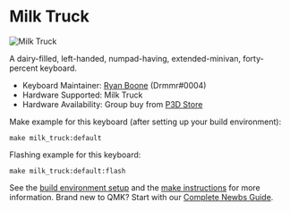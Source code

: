 # Milk Truck

![Milk Truck](https://imgur.com/NUmiTDS.jpg)

A dairy-filled, left-handed, numpad-having, extended-minivan, forty-percent keyboard.

* Keyboard Maintainer: [Ryan Boone](https://github.com/rjboone) (Drmmr#0004)
* Hardware Supported: Milk Truck
* Hardware Availability: Group buy from [P3D Store](https://p3dstore.com)

Make example for this keyboard (after setting up your build environment):

    make milk_truck:default

Flashing example for this keyboard:

    make milk_truck:default:flash

See the [build environment setup](https://docs.qmk.fm/#/getting_started_build_tools) and the [make instructions](https://docs.qmk.fm/#/getting_started_make_guide) for more information. Brand new to QMK? Start with our [Complete Newbs Guide](https://docs.qmk.fm/#/newbs).
